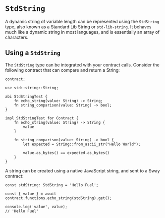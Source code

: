 # `StdString`

A dynamic string of variable length can be represented using the `StdString` type, also known as a Standard Lib String or `std-lib-string`. It behaves much like a dynamic string in most languages, and is essentially an array of characters.

## Using a `StdString`

The `StdString` type can be integrated with your contract calls. Consider the following contract that can compare and return a String:

```
contract;

use std::string::String;

abi StdStringTest {
    fn echo_string(value: String) -> String;
    fn string_comparison(value: String) -> bool;
}

impl StdStringTest for Contract {
    fn echo_string(value: String) -> String {
        value
    }

    fn string_comparison(value: String) -> bool {
        let expected = String::from_ascii_str("Hello World");

        value.as_bytes() == expected.as_bytes()
    }
}
```

A string can be created using a native JavaScript string, and sent to a Sway contract:

```
const stdString: StdString = 'Hello Fuel';

const { value } = await contract.functions.echo_string(stdString).get();

console.log('value', value);
// 'Hello Fuel'
```
